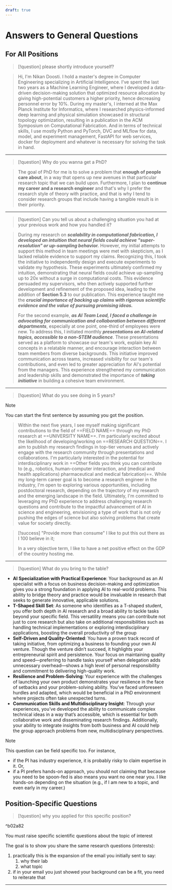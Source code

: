 ```yaml
---
draft: true
---
```

# Answers to General Questions

## For All Positions

>[!question] please shortly introduce yourself?

>Hi, I'm Nikan Doosti. I hold a master's degree in Computer Engineering specializing in Artificial Intelligence. I've spent the last two years as a Machine Learning Engineer, where I developed a data-driven decision-making solution that optimized resource allocation by giving high-potential customers a higher priority, hence decreasing personnel error by 10%. During my master's, I interned at the Max Planck Institute for Informatics, where I researched physics-informed deep learning and physical simulation showcased in structural topology optimization, resulting in a publication in the ACM Symposium on Computational Fabrication. And in terms of technical skills, I use mostly Python and PyTorch, DVC and MLflow for data, model, and experiment management, FastAPI for web services, docker for deployment and whatever is necessary for solving the task in hand.

---
>[!question] Why do you wanna get a PhD?

>The goal of PhD for me is to solve a problem that **enough of people care about**, in a way that opens up new avenues in that particular research topic that we can build upon. Furthermore, I plan to **continue my career and a research engineer** and that's why I prefer the research style of theory with practice, and that is why I tend to consider research groups that include having a tangible result is in their priority.

---
>[!question] Can you tell us about a challenging situation you had at your previous work and how you handled it?

>During my research on ***scalability in computational fabrication, I developed an intuition that neural fields could achieve "super-resolution" or up-sampling behavior.*** However, my initial attempts to support this method in team meetings were met with skepticism, as I lacked reliable evidence to support my claims. Recognizing this, I took the initiative to independently design and execute experiments to validate my hypothesis. These experiments ultimately confirmed my intuition, demonstrating that neural fields could achieve up-sampling up to 20x without a surge in computational costs. This evidence persuaded my supervisors, who then actively supported further development and refinement of the proposed idea, leading to the addition of **Section 5.3** to our publication. This experience taught me the ***crucial importance of backing up claims with rigorous scientific evidence and the value of pursuing promising ideas.***
>
>For the second example, ***as AI Team Lead, I faced a challenge in advocating for communication and collaboration between different departments***, especially at one point, one-third of employees were new. To address this, I initiated monthly ***presentations on AI-related topics, accessible to a non-STEM audience***. These presentations served as a platform to showcase our team's work, explain key AI concepts in a relatable manner, and encourage interaction between team members from diverse backgrounds. This initiative improved communication across teams, increased visibility for our team's contributions, and even led to greater appreciation for AI's potential from the managers. This experience strengthened my communication and leadership skills and demonstrated the importance of ***taking initiative*** in building a cohesive team environment.

---
>[!question] What do you see doing in 5 years?

>[!note]
>You can start the first sentence by assuming you got the position.

>Within the next five years, I see myself making significant contributions to the field of ==FIELD NAME== through my PhD research at ==UNIVERSITY NAME==. I'm particularly excited about the likelihood of developing/working on ==RESEARCH QUESTION==.
>I aim to publish my research findings in top-tier venues and actively engage with the research community through presentations and collaborations. I'm particularly interested in the potential for interdisciplinary work in ==Other fields you think you can contribute to (e.g., robotics, human-computer interaction, and (medical and health applications) pharmaceutical and medical fabrication)==. While my long-term career goal is to become a research engineer in the industry, I'm open to exploring various opportunities, including postdoctoral research, depending on the trajectory of my research and the emerging landscape in the field. Ultimately, I'm committed to leveraging my PhD experience to address challenging research questions and contribute to the impactful advancement of AI in science and engineering, envisioning a type of work that is not only pushing the edges of science but also solving problems that create value for society directly.

>[!success] "Provide more than consume"
>I like to put this out there as I 100 believe in it;
>
>In a very objective term, I like to have a net positive effect on the GDP of the country hosting me.

---

>[!question] What do you bring to the table?

- **AI Specialization with Practical Experience**: Your background as an AI specialist with a focus on business decision-making and optimization gives you a strong foundation in applying AI to real-world problems. This ability to bridge theory and practice would be invaluable in research that seeks to generate innovative, applicable solutions.
- **T-Shaped Skill Set**: As someone who identifies as a T-shaped student, you offer both depth in AI research and a broad ability to tackle tasks beyond your specific field. This versatility means you can contribute not just to core research but also take on additional responsibilities such as handling technical implementations or exploring interdisciplinary applications, boosting the overall productivity of the group
- **Self-Driven and Quality-Oriented**: You have a proven track record of taking initiative, from optimizing a business to founding your own AI venture. Though the venture didn’t succeed, it highlights your entrepreneurial spirit and persistence. Your focus on maintaining quality and speed—preferring to handle tasks yourself when delegation adds unnecessary overhead—shows a high level of personal responsibility and commitment to delivering high-quality work.
- **Resilience and Problem-Solving**: Your experience with the challenges of launching your own product demonstrates your resilience in the face of setbacks and your problem-solving ability. You’ve faced unforeseen hurdles and adapted, which would be beneficial in a PhD environment where projects often take unexpected turns.
- **Communication Skills and Multidisciplinary Insight**: Through your experiences, you’ve developed the ability to communicate complex technical ideas in a way that’s accessible, which is essential for both collaborative work and disseminating research findings. Additionally, your ability to integrate insights from both business and AI could help the group approach problems from new, multidisciplinary perspectives.

>[!note] 
>This question can be field specific too. For instance, 
>- if the PI has industry experience, it is probably risky to claim expertise in it. Or,
>- if a PI prefers hands-on approach, you should not claiming that because you need to be spoon-fed is also means you want no one near you. I like hands-on depending on the situation (e.g., if I am new to a topic, and even early in my career.)
## Position-Specific Questions

>[!question] why you applied for this specific position?

^b02a82

You must raise specific scientific questions about the topic of interest

The goal is to show you share the same research questions (interests):
1. practically this is the expansion of the email you initially sent to say:
	1. why their lab
	2. what topic
2. if in your email you just showed your background can be a fit, you need to reiterate that

---
